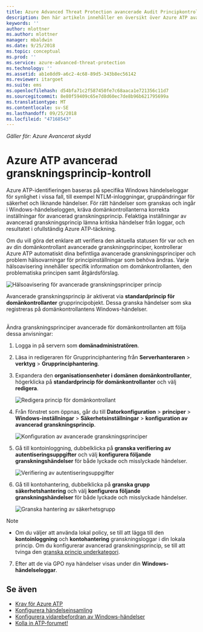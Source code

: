 ```yaml
---
title: Azure Advanced Threat Protection avancerade Audit Principkontrollen | Microsoft Docs
description: Den här artikeln innehåller en översikt över Azure ATP avancerad granskningsprincip kontroll.
keywords: ''
author: mlottner
ms.author: mlottner
manager: mbaldwin
ms.date: 9/25/2018
ms.topic: conceptual
ms.prod: ''
ms.service: azure-advanced-threat-protection
ms.technology: ''
ms.assetid: ab1e8dd9-a6c2-4c68-89d5-343b8ec56142
ms.reviewer: itargoet
ms.suite: ems
ms.openlocfilehash: d54bfa71c2f587450fe7c68aaca1e721356c11d7
ms.sourcegitcommit: 8e80f59409c65e7d8d60ec7de8b96b621795699a
ms.translationtype: MT
ms.contentlocale: sv-SE
ms.lasthandoff: 09/25/2018
ms.locfileid: "47168543"
---
```

*Gäller för: Azure Avancerat skydd*


# <a name="azure-atp-advanced-audit-policy-check"></a>Azure ATP avancerad granskningsprincip-kontroll

Azure ATP-identifieringen baseras på specifika Windows händelseloggar för synlighet i vissa fall, till exempel NTLM-inloggningar, gruppändringar för säkerhet och liknande händelser. För rätt händelser som granskas och ingår i Windows-händelseloggen, kräva domänkontrollanterna korrekta inställningar för avancerad granskningsprincip. Felaktiga inställningar av avancerad granskningsprincip lämna kritiska händelser från loggar, och resultatet i ofullständig Azure ATP-täckning.

Om du vill göra det enklare att verifiera den aktuella statusen för var och en av din domänkontrollant avancerade granskningsprinciper, kontrollerar Azure ATP automatiskt dina befintliga avancerade granskningsprinciper och problem hälsovarningar för principinställningar som behöva ändras. Varje hälsoavisering innehåller specifik information om domänkontrollanten, den problematiska principen samt åtgärdsförslag.

![Hälsoavisering för avancerade granskningsprinciper princip](media/atp-health-alert-audit-policy.png)


Avancerade granskningsprincip är aktiverat via **standardprincip för domänkontrollanter** grupprincipobjekt. Dessa granska händelser som ska registreras på domänkontrollantens Windows-händelser. 



<br>Ändra granskningsprinciper avancerade för domänkontrollanten att följa dessa anvisningar:

1. Logga in på servern som **domänadministratören**.
2. Läsa in redigeraren för Grupprinciphantering från **Serverhanteraren** > **verktyg** > **Grupprinciphantering**. 
3. Expandera den **organisationsenheter i domänen domänkontrollanter**, högerklicka på **standardprincip för domänkontrollanter** och välj **redigera**. 

    ![Redigera princip för domänkontrollant](media/atp-advanced-audit-policy-check-step-1.png)

4. Från fönstret som öppnas, går du till **Datorkonfiguration** > **principer** > **Windows-inställningar**  >  **Säkerhetsinställningar** > **konfiguration av avancerad granskningsprincip**.

    ![Konfiguration av avancerade granskningsprinciper](media/atp-advanced-audit-policy-check-step-2.png)

5. Gå till kontoinloggning, dubbelklicka på **granska verifiering av autentiseringsuppgifter** och välj **konfigurera följande granskningshändelser** för både lyckade och misslyckade händelser. 

    ![Verifiering av autentiseringsuppgifter](media/atp-advanced-audit-policy-check-step-3.png)

6. Gå till kontohantering, dubbelklicka på **granska grupp säkerhetshantering** och välj **konfigurera följande granskningshändelser** för både lyckade och misslyckade händelser.

    ![Granska hantering av säkerhetsgrupp](media/atp-advanced-audit-policy-check-step-4.png)

> [!NOTE]
> - Om du väljer att använda lokal policy, se till att lägga till den **kontoinloggning** och **kontohantering** granskningsloggar i din lokala princip. Om du konfigurerar avancerad granskningsprincip, se till att tvinga den [granska princip underkategori](https://docs.microsoft.com/windows/security/threat-protection/security-policy-settings/audit-force-audit-policy-subcategory-settings-to-override).

7. Efter att de via GPO nya händelser visas under din **Windows-händelseloggar**.

## <a name="see-also"></a>Se även
- [Krav för Azure ATP](atp-prerequisites.md)
- [Konfigurera händelseinsamling](configure-event-collection.md)
- [Konfigurera vidarebefordran av Windows-händelser](configure-event-forwarding.md#configuring-windows-event-forwarding)
- [Kolla in ATP-forumet!](https://aka.ms/azureatpcommunity)
